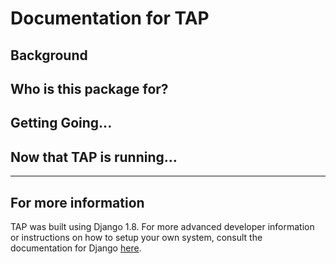 # Documentation for TAP

## Background

## Who is this package for?

## Getting Going...

## Now that TAP is running...

----
## For more information
TAP was built using Django 1.8.  For more advanced developer information or instructions on how to setup your own system,  consult the documentation for Django [here](https://www.djangoproject.com).  
